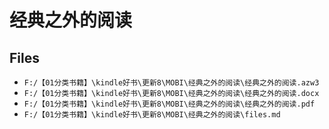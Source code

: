 # 经典之外的阅读

## Files

- `F:/【01分类书籍】\kindle好书\更新8\MOBI\经典之外的阅读\经典之外的阅读.azw3`
- `F:/【01分类书籍】\kindle好书\更新8\MOBI\经典之外的阅读\经典之外的阅读.docx`
- `F:/【01分类书籍】\kindle好书\更新8\MOBI\经典之外的阅读\经典之外的阅读.pdf`
- `F:/【01分类书籍】\kindle好书\更新8\MOBI\经典之外的阅读\files.md`
